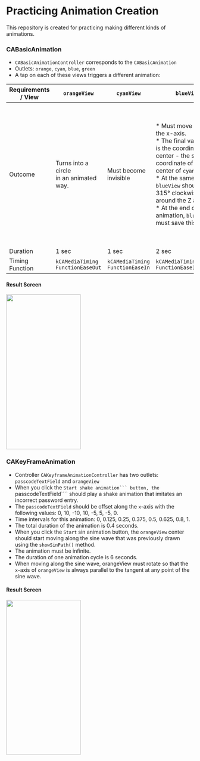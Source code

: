 # Practicing Animation Creation

This repository is created for practicing making different kinds of animations.

### CABasicAnimation
* ````CABasicAnimationController```` corresponds to the ````CABasicAnimation````
* Outlets: ````orange````, ````cyan````, ````blue````, ````green````
* A tap on each of these views triggers a different animation: 
  
| Requirements / View   | ````orangeView````   | ````cyanView````  | ````blueView```` | ````greenView````  | 
| -------------         | -------------                            | -------------                        | -------------   | -------------      | 
| Outcome               | Turns into a circle  <br>in an animated way.| Must become invisible | * Must move along the x-axis. <br> * The final value of x is the coordinate of its center - the same coordinate of the center of ````cyanView````. <br> * At the same time ````blueView```` should rotate 315° clockwise around the Z axis <br> * At the end of the animation, ````blueView```` must save this state.   | * should move from its initial position to the center of the parent view. <br> * At the same time its scale should increase by 1.5 times in both axes (X and Y) and the background color should become magenta. <br> * When these animations are completed, ````greenView```` should animatedly return to its original state. <br> * The cycle should be repeated twice. |
| Duration              | 1 sec  | 1 sec | 2 sec  | 1 sec | 
| Timing Function       | ````kCAMediaTiming```` <br> ````FunctionEaseOut````|  ````kCAMediaTiming```` <br> ````FunctionEaseIn````| ````kCAMediaTiming```` <br> ````FunctionEaseInEaseOut```` |````kCAMediaTiming````<br>````FunctionEaseInEaseOut```` |

#### Result Screen

<img src="https://media.github.bus.zalan.do/user/10996/files/b36ce798-5fbd-4df1-bef0-758ca07e5490" height = 415, width = 200> 

### CAKeyFrameAnimation
* Controller ````CAKeyframeAnimationController```` has two outlets: ````passcodeTextField```` and ````orangeView````
* When you click the ````Start shake animation``` button, the ````passcodeTextField```` should play a shake animation that imitates an incorrect password entry. 
* The ````passcodeTextField```` should be offset along the ````x````-axis with the following values: 0, 10, -10, 10, -5, 5, -5, 0. 
* Time intervals for this animation: 0, 0.125, 0.25, 0.375, 0.5, 0.625, 0.8, 1. 
* The total duration of the animation is 0.4 seconds.
* When you click the ````Start```` sin animation button, the ````orangeView```` center should start moving along the sine wave that was previously drawn using the ````showSinPath()```` method.
* The animation must be infinite.
* The duration of one animation cycle is 6 seconds. 
* When moving along the sine wave, orangeView must rotate so that the ````x````-axis of ````orangeView```` is always parallel to the tangent at any point of the sine wave. 

#### Result Screen

<img src="https://user-images.githubusercontent.com/62830083/192880998-92f5fab9-6a59-4bf4-ac74-20706a05db5d.gif" height = 415, width = 200> 


